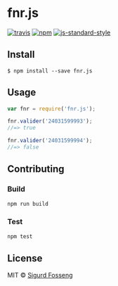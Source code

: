 # fnr.js
[![travis][travis-image]][travis-url]
[![npm][npm-image]][npm-url]
[![js-standard-style][standard-style-image]][standard-style-url]

[travis-image]: https://img.shields.io/travis/laat/fnr.js.svg?style=flat
[travis-url]: https://travis-ci.org/laat/fnr.js
[npm-image]: https://img.shields.io/npm/v/fnr.js.svg?style=flat
[npm-url]: https://npmjs.org/package/fnr.js
[standard-style-image]: https://img.shields.io/badge/code%20style-standard-brightgreen.svg?style=flat
[standard-style-url]: https://github.com/feross/standard

## Install

```
$ npm install --save fnr.js
```

## Usage

```javascript
var fnr = require('fnr.js');

fnr.valider('24031599993');
//=> true

fnr.valider('24031599994');
//=> false
```

## Contributing

### Build

```js
npm run build
```

### Test

```js
npm test
```

## License

MIT © [Sigurd Fosseng](github.com/laat)
